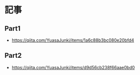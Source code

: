 # 記事
## Part1
- https://qiita.com/YuasaJunki/items/1a6c88b3bc080e20bfd4

## Part2
- https://qiita.com/YuasaJunki/items/d9d56cb238f66aae0bd0
